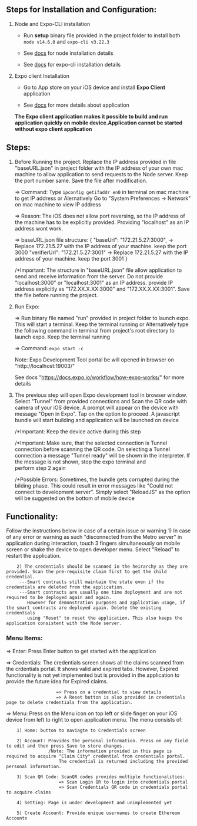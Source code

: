 ## Steps for Installation and Configuration:

1. Node and Expo-CLI installation
   -  Run **setup** binary file provided in the project folder to install both `node v14.6.0` and `expo-cli v3.22.3`

   - See [docs](https://nodejs.org/en/download/package-manager/#macos) for node installation details
   - See [docs](https://docs.expo.io/workflow/expo-cli/) for expo-cli installation details

2. Expo client Installation
   - Go to App store on your iOS device and install **Expo Client** application
   
   - See [docs](https://apps.apple.com/us/app/expo-client/id982107779) for more details about application
   
   **The Expo client application makes it possible to build and run application quickly on mobile device.Application cannot be started without expo client application**
  
  
## Steps:

1. Before Running the project. Replace the IP address provided in file "baseURL.json" in project folder with the IP address of 
      your own mac machine to allow application to send requests to the Node server. Keep the port number same. Save the file after
      modification.
   
   => Command: Type `ipconfig getifaddr en0` in terminal on mac machine to get IP address
               or
               Alernatively Go to "System Preferences -> Network" on mac machine to view IP address


   => Reason: The iOS does not allow port reversing, so the IP address of the machine has to be explicitly provided.
      Providing "localhost" as an IP address wont work.

   => baseURL.json file structure:
      {
         "baseUrl": "172.21.5.27:3000",    -> Replace 172.21.5.27 with the IP address of your machine. keep the port 3000
         "verifierUrl": "172.21.5.27:3001" -> Replace 172.21.5.27 with the IP address of your machine. keep the port 3001
      }

   /*Important: The structure in "baseURL.json" file allow application to send and receive information from the server. Do not 
                provide "localhost:3000" or "localhost:3001" as an IP address. provide IP address explicitly as "172.XX.X.XX:3000"
                and "172.XX.X.XX:3001". Save the file before running the project.


2. Run Expo:

   => Run binary file named "run" provided in project folder to launch expo. This will start a terminal. Keep the terminal running
   or
   Alternatively type the following command in terminal from project's root directory to launch expo. Keep the terminal running

    => Command: `expo start -c`

   Note: Expo Development Tool portal be will opened in browser on "http://localhost:19003/"

   See docs "https://docs.expo.io/workflow/how-expo-works/" for more details


3. The previous step will open Expo development tool in browser window. Select "Tunnel" from provided connections and Scan the
      QR code with camera of your iOS device. A prompt will appear on the device with message "Open in Expo". Tap on the option 
      to proceed. A javascript bundle will start building and application will be launched on device

    /*Important: Keep the device active during this step

    /*Important: Make sure, that the selected connection is Tunnel connection before scanning the QR code. On selecting a Tunnel
    connection a message "Tunnel ready" will be shown in the interpreter. If the message is not shown, stop the expo terminal and  
    perform step 2 again

    /*Possible Errors: Sometimes, the bundle gets corrupted during the bilding phase. This could result in error messages like
      "Could not connect to development server". Simply select "ReloadJS" as the option will be suggested on the bottom of mobile 
      device


## Functionality:

  Follow the instructions below in case of a certain issue or warning
        1) In case of any error or warning as such "disconnected from the Metro server" in application during interaction, touch 3 
           fingers simultaneously on mobile screen or shake the device to open developer menu. Select "Reload" to restart the application.
        
        2) The credentials should be scanned in the heirarchy as they are provided. Scan the pre-requisite claim first to get the child credential.
         ---Smart contracts still maintain the state even if the credentials are deleted from the application.
         ---Smart contracts are usually one time deployment and are not required to be deployed again and again.
            However for demonstration purposes and application usage, if the smart contracts are deployed again. Delete the existing credentials 
            using "Reset" to reset the application. This also keeps the application consistent with the Node server.


### Menu Items:

=> Enter: Press Enter button to get started with the application

=> Credentials: The credentials screen shows all the claims scanned from the crdentials portal. It shows valid and expired
                tabs. However, Expired functionality is not yet implemented but is provided in the application to provide the
                future idea for Expired claims. 
                        
                       => Press on a credential to view details
                       => A Reset button is also provided in credentials page to delete credentials from the application.


=> Menu: Press on the Menu icon on top left or slide finger on your iOS device from left to right to open application menu. 
         The menu consists of:

        1) Home: button to naviagte to Credentials screen
        
        2) Account: Provides the personal information. Press on any field to edit and then press Save to store changes.
                    /Note: The information provided in this page is required to acquire "Claim City" credential from credentials portal.
                        The credential is returned including the provided personal information.
            
        3) Scan QR Code: ScanQR codes provides multiple functionalities:
                        => Scan Login QR to login into credentials portal
                        => Scan Credentials QR code in credentials portal to acquire claims

        4) Setting: Page is under development and unimplemented yet

        5) Create Account: Provide unique usernames to create Ethereum Accounts 
